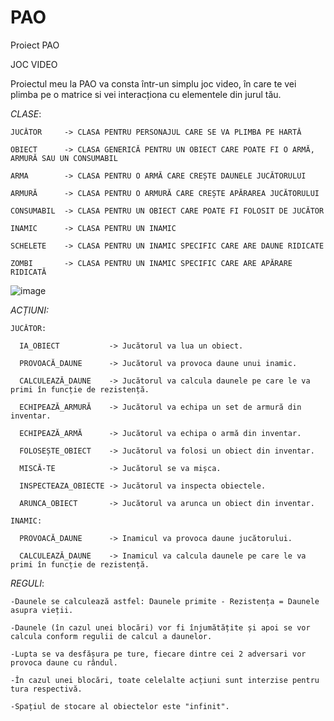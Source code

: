 # PAO
Proiect PAO

JOC VIDEO

Proiectul meu la PAO va consta într-un simplu joc video, în care te vei plimba pe o matrice si vei interacționa cu elementele din jurul tău.

*CLASE*:

    JUCĂTOR     -> CLASA PENTRU PERSONAJUL CARE SE VA PLIMBA PE HARTĂ

    OBIECT      -> CLASA GENERICĂ PENTRU UN OBIECT CARE POATE FI O ARMĂ, ARMURĂ SAU UN CONSUMABIL

    ARMA        -> CLASA PENTRU O ARMĂ CARE CREȘTE DAUNELE JUCĂTORULUI

    ARMURĂ      -> CLASA PENTRU O ARMURĂ CARE CREȘTE APĂRAREA JUCĂTORULUI

    CONSUMABIL  -> CLASA PENTRU UN OBIECT CARE POATE FI FOLOSIT DE JUCĂTOR

    INAMIC      -> CLASA PENTRU UN INAMIC

    SCHELETE    -> CLASA PENTRU UN INAMIC SPECIFIC CARE ARE DAUNE RIDICATE

    ZOMBI       -> CLASA PENTRU UN INAMIC SPECIFIC CARE ARE APĂRARE RIDICATĂ



![image](https://user-images.githubusercontent.com/93475691/230998427-b1f4a9c4-2d78-437d-ba64-8d6495fe362f.png)


*ACȚIUNI:*

    JUCĂTOR:

      IA_OBIECT           -> Jucătorul va lua un obiect.

      PROVOACĂ_DAUNE      -> Jucătorul va provoca daune unui inamic.

      CALCULEAZĂ_DAUNE    -> Jucătorul va calcula daunele pe care le va primi în funcție de rezistență.

      ECHIPEAZĂ_ARMURĂ    -> Jucătorul va echipa un set de armură din inventar.

      ECHIPEAZĂ_ARMĂ      -> Jucătorul va echipa o armă din inventar.

      FOLOSEȘTE_OBIECT    -> Jucătorul va folosi un obiect din inventar.

      MISCĂ-TE            -> Jucătorul se va mișca.

      INSPECTEAZA_OBIECTE -> Jucătorul va inspecta obiectele.
      
      ARUNCA_OBIECT       -> Jucătorul va arunca un obiect din inventar.

    INAMIC:

      PROVOACĂ_DAUNE      -> Inamicul va provoca daune jucătorului.

      CALCULEAZĂ_DAUNE    -> Inamicul va calcula daunele pe care le va primi în funcție de rezistență.


*REGULI*:

    -Daunele se calculează astfel: Daunele primite - Rezistența = Daunele asupra vieții.

    -Daunele (în cazul unei blocări) vor fi înjumătățite și apoi se vor calcula conform regulii de calcul a daunelor.

    -Lupta se va desfășura pe ture, fiecare dintre cei 2 adversari vor provoca daune cu rândul.

    -În cazul unei blocări, toate celelalte acțiuni sunt interzise pentru tura respectivă.

    -Spațiul de stocare al obiectelor este "infinit".

